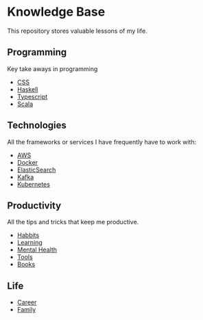 # Knowledge Base

This repository stores valuable lessons of my life.

## Programming

Key take aways in programming

- [CSS](prog/css/index.md)
- [Haskell](prog/haskell/index.md)
- [Typescript](prog/typescript/index.md)
- [Scala](prog/scala/index.md)

## Technologies

All the frameworks or services I have frequently have to work with:

- [AWS](tech/aws/)
- [Docker](tech/docker/index.md)
- [ElasticSearch](tech/elasticsearch/index.md)
- [Kafka](tech/kafka/index.md)
- [Kubernetes](tech/kubernetes/index.md)

## Productivity

All the tips and tricks that keep me productive.

- [Habbits](prod/habbits/index.md)
- [Learning](prod/learning/index.md)
- [Mental Health](prod/mental/index.md)
- [Tools](prod/tools/index.md)
- [Books](prod/books/index.md)

## Life

- [Career](life/career/index.md)
- [Family](life/family/index.md)
